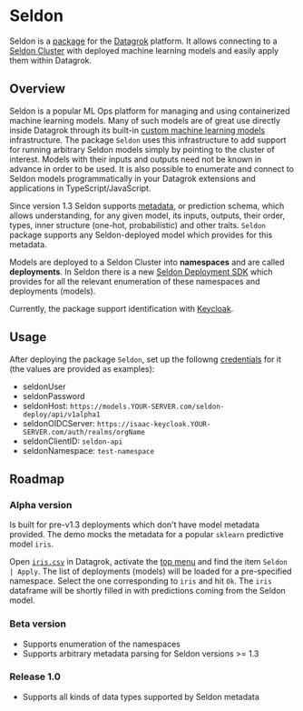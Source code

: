 # Seldon

Seldon is a [package](https://datagrok.ai/help/develop/develop#packages) for the
[Datagrok](https://datagrok.ai) platform. It allows connecting to a
[Seldon Cluster](https://www.seldon.io/) with deployed machine learning models
and easily apply them within Datagrok.

## Overview

Seldon is a popular ML Ops platform for managing and using containerized machine learning models.
Many of such models are of great use directly inside Datagrok through its built-in
[custom machine learning models](https://datagrok.ai/help/learn/custom-machine-learning-models)
infrastructure. The package `Seldon` uses this infrastructure to add support
for running arbitrary Seldon models simply by pointing to the cluster of interest.
Models with their inputs and outputs need not be known in advance in order to be used.
It is also possible to enumerate and connect to Seldon models programmatically in your
Datagrok extensions and applications in TypeScript/JavaScript.

Since version 1.3 Seldon supports [metadata](https://github.com/SeldonIO/ml-prediction-schema),
or prediction schema, which allows understanding, for any given model, its inputs, outputs, their
order, types, inner structure (one-hot, probabilistic) and other traits. `Seldon` package supports
any Seldon-deployed model which provides for this metadata.

Models are deployed to a Seldon Cluster into **namespaces** and are called **deployments**.
In Seldon there is a new [Seldon Deployment SDK](https://github.com/SeldonIO/seldon-deploy-sdk)
which provides for all the relevant enumeration of these namespaces and deployments (models).

Currently, the package support identification with [Keycloak](https://www.keycloak.org/).

## Usage

After deploying the package `Seldon`, set up the followng [credentials]() for it
(the values are provided as examples):

* seldonUser
* seldonPassword
* seldonHost: `https://models.YOUR-SERVER.com/seldon-deploy/api/v1alpha1`
* seldonOIDCServer: `https://isaac-keycloak.YOUR-SERVER.com/auth/realms/orgName`
* seldonClientID: `seldon-api`
* seldonNamespace: `test-namespace`

## Roadmap

### Alpha version

Is built for pre-v1.3 deployments which don't have model metadata provided. The demo mocks the
metadata for a popular `sklearn` predictive model `iris`.

Open [`iris.csv`]() in Datagrok, activate the [top menu]() and find the item `Seldon | Apply`.
The list of deployments (models) will be loaded for a pre-specified namespace. Select the one
corresponding to `iris` and hit `Ok`. The `iris` dataframe will be shortly filled in with
predictions coming from the Seldon model.

### Beta version

* Supports enumeration of the namespaces
* Supports arbitrary metadata parsing for Seldon versions >= 1.3

### Release 1.0

* Supports all kinds of data types supported by Seldon metadata

